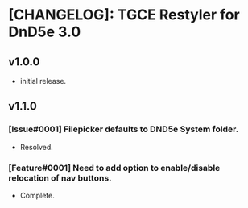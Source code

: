 # [CHANGELOG]: TGCE Restyler for DnD5e 3.0

## v1.0.0
- initial release.

## v1.1.0

### [Issue#0001] Filepicker defaults to DND5e System folder. 
- Resolved.
  
### [Feature#0001] Need to add option to enable/disable relocation of nav buttons.
- Complete. 
